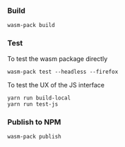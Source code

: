 ### Build

```
wasm-pack build
```

### Test

To test the wasm package directly
```
wasm-pack test --headless --firefox
```

To test the UX of the JS interface
```
yarn run build-local
yarn run test-js
```

### Publish to NPM 

```
wasm-pack publish
```
